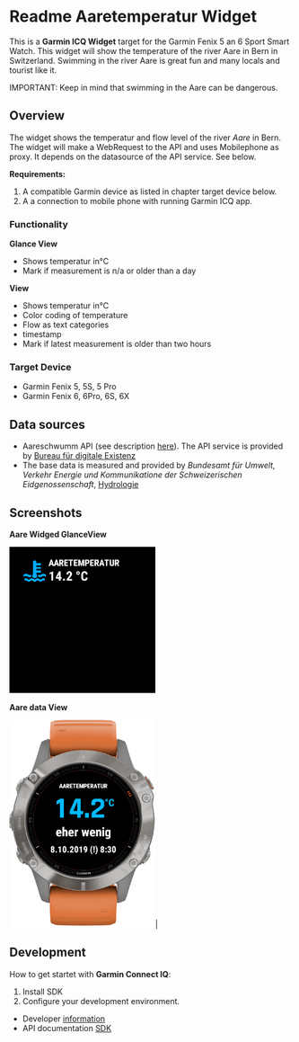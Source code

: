# Readme Aaretemperatur Widget

This is a __Garmin ICQ Widget__ target for the Garmin Fenix 5 an 6 Sport Smart Watch.
This widget will show the temperature of the river Aare in Bern in Switzerland. Swimming in the river Aare is great fun and many locals and tourist like it. 

IMPORTANT: Keep in mind that swimming in the Aare can be dangerous. 


## Overview
The widget shows the temperatur and flow level of the river _Aare_ in Bern.
The widget will make a WebRequest to the API and uses Mobilephone as proxy. It depends on the datasource of the API service. See below.

__Requirements:__

1. A compatible Garmin device as listed in chapter target device below.
2. A a connection to mobile phone with running Garmin ICQ app.


### Functionality

__Glance View__
- Shows temperatur in°C
- Mark if measurement is n/a or older than a day

__View__
- Shows temperatur in°C
- Color coding of temperature
- Flow as text categories
- timestamp
- Mark if latest measurement is older than two hours

### Target Device
- Garmin Fenix 5, 5S, 5 Pro 
- Garmin Fenix 6, 6Pro, 6S, 6X

## Data sources
- Aareschwumm API (see description [here](http://aare.schwumm.ch/api/)).
The API service is provided by [Bureau für digitale Existenz](https://bureau.existenz.ch/)
- The base data is measured and provided by _Bundesamt für Umwelt, Verkehr Energie und Kommunikatione der Schweizerischen Eidgenossenschaft_, [Hydrologie](https://www.hydrodaten.admin.ch/de/index.html?lang=de)

## Screenshots

__Aare Widged GlanceView__

![GlanceView](doc/screenshot/AareGlanceView.png)

__Aare  data View__

![Data View](doc/screenshot/AareViewWatch.png)|

## Development

How to get startet with __Garmin Connect IQ__:
1. Install SDK 
2. Configure your development environment.


- Developer [information](https://developer.garmin.com/connect-iq/programmers-guide/)
- API documentation [SDK](https://developer.garmin.com/connect-iq/api-docs/)